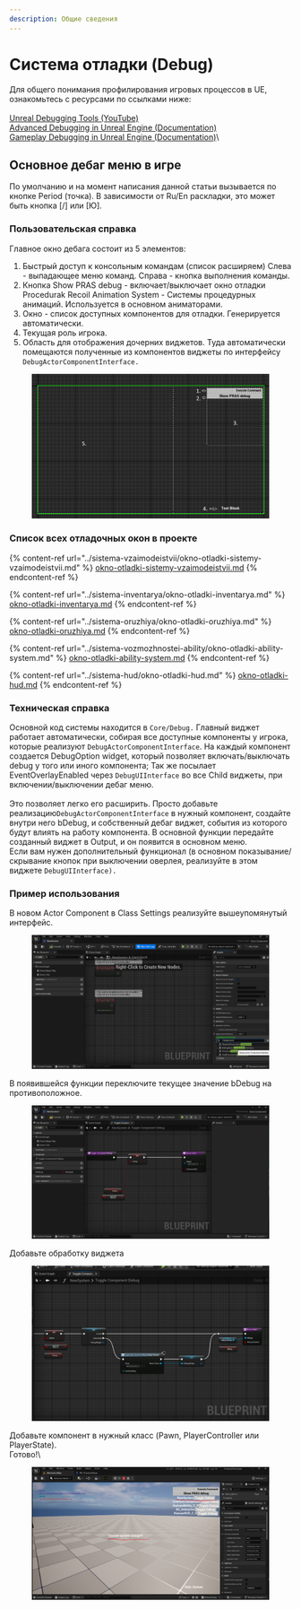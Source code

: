 ```yaml
---
description: Общие сведения
---
```


# Система отладки (Debug)

Для общего понимания профилирования игровых процессов в UE, ознакомьтесь с ресурсами по ссылками ниже:\
\
[Unreal Debugging Tools (YouTube)](https://www.youtube.com/watch?v=XC_ntVpHg80)\
[Advanced Debugging in Unreal Engine (Documentation)](https://dev.epicgames.com/community/learning/tutorials/dXl5/advanced-debugging-in-unreal-engine)\
[Gameplay Debugging in Unreal Engine (Documentation)](https://dev.epicgames.com/documentation/en-us/unreal-engine/using-the-gameplay-debugger-in-unreal-engine)\


## Основное  дебаг меню в игре

По умолчанию и на момент написания данной статьи вызывается по кнопке Period (точка). В зависимости от Ru/En раскладки, это может быть  кнопка \[/] или \[Ю].



### Пользовательская справка

Главное окно дебага состоит из 5 элементов:

1. Быстрый доступ к консольным командам (список расширяем) Слева - выпадающее меню команд. Справа - кнопка выполнения команды.
2. Кнопка Show PRAS debug - включает/выключает окно отладки Procedurak Recoil Animation System - Системы процедурных анимаций. Используется в основном аниматорами.
3. Окно - список доступных компонентов для отладки. Генерируется автоматически.
4. Текущая роль игрока.
5. Область для отображения дочерних виджетов. Туда автоматически помещаются полученные из компонентов виджеты по интерфейсу `DebugActorComponentInterface.`

<figure><img src="../../../.gitbook/assets/image (30).png" alt=""><figcaption></figcaption></figure>

### Список всех отладочных окон в проекте

{% content-ref url="../sistema-vzaimodeistvii/okno-otladki-sistemy-vzaimodeistvii.md" %}
[okno-otladki-sistemy-vzaimodeistvii.md](../sistema-vzaimodeistvii/okno-otladki-sistemy-vzaimodeistvii.md)
{% endcontent-ref %}

{% content-ref url="../sistema-inventarya/okno-otladki-inventarya.md" %}
[okno-otladki-inventarya.md](../sistema-inventarya/okno-otladki-inventarya.md)
{% endcontent-ref %}

{% content-ref url="../sistema-oruzhiya/okno-otladki-oruzhiya.md" %}
[okno-otladki-oruzhiya.md](../sistema-oruzhiya/okno-otladki-oruzhiya.md)
{% endcontent-ref %}

{% content-ref url="../sistema-vozmozhnostei-ability/okno-otladki-ability-system.md" %}
[okno-otladki-ability-system.md](../sistema-vozmozhnostei-ability/okno-otladki-ability-system.md)
{% endcontent-ref %}

{% content-ref url="../sistema-hud/okno-otladki-hud.md" %}
[okno-otladki-hud.md](../sistema-hud/okno-otladki-hud.md)
{% endcontent-ref %}

### Техническая справка

Основной код системы находится в `Core/Debug.` Главный виджет работает автоматически, собирая все доступные компоненты у игрока, которые реализуют `DebugActorComponentInterface`. На каждый компонент создается DebugOption widget, который позволяет включать/выключать debug у того или иного компонента; Так же посылает EventOverlayEnabled через `DebugUIInterface` во все Child виджеты, при включении/выключении дебаг меню. \
\
Это позволяет легко его расширить. Просто добавьте реализацию`DebugActorComponentInterface` в нужный компонент, создайте внутри него bDebug, и собственный дебаг виджет, события из которого будут влиять на работу компонента. В основной функции передайте созданный виджет в Output, и он появится в основном меню.\
Если вам нужен дополнительный функционал (в основном показывание/скрывание кнопок при выключении оверлея, реализуйте в этом виджете `DebugUIInterface).`

### Пример использования

В новом Actor Component в Class Settings реализуйте вышеупомянутый интерфейс.&#x20;

<figure><img src="../../../.gitbook/assets/image (50).png" alt=""><figcaption></figcaption></figure>

В появившейся функции переключите текущее значение bDebug на противоположное.

<figure><img src="../../../.gitbook/assets/image (51).png" alt=""><figcaption></figcaption></figure>

Добавьте обработку виджета

<figure><img src="../../../.gitbook/assets/image (52).png" alt=""><figcaption></figcaption></figure>

Добавьте компонент в нужный класс (Pawn, PlayerController или PlayerState).\
Готово!\


<figure><img src="../../../.gitbook/assets/image (93).png" alt=""><figcaption></figcaption></figure>
